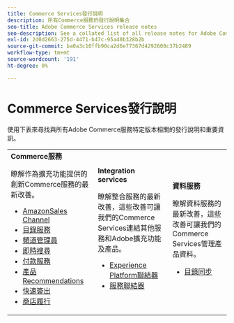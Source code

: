 ```yaml
---
title: Commerce Services發行說明
description: 所有Commerce服務的發行說明集合
seo-title: Adobe Commerce Services release notes
seo-description: See a collated list of all release notes for Adobe Commerce Services and related data and integration services.
exl-id: 2d0d2663-275d-4471-b47c-95a40b328b2b
source-git-commit: ba0a3c10ffb90ca2d6e77367d4292600c37b2489
workflow-type: tm+mt
source-wordcount: '191'
ht-degree: 0%

---
```


# Commerce Services發行說明

使用下表來尋找與所有Adobe Commerce服務特定版本相關的發行說明和重要資訊。

<table>
  <tbody>
    <tr>
      <td><strong>Commerce服務</strong>
        <p>瞭解作為擴充功能提供的創新Commerce服務的最新改善。</p>
          <ul>
            <li><a href="https://experienceleague.adobe.com/docs/commerce-channels/amazon/release-notes.html">AmazonSales Channel</a></li>
            <li><a href="https://experienceleague.adobe.com/docs/commerce-merchant-services/catalog-service/release-notes.html">目錄服務</a></li>
            <li><a href="https://experienceleague.adobe.com/docs/commerce-channels/channel-manager/release-notes.html">頻道管理員</a></li>
            <li><a href="https://experienceleague.adobe.com/docs/commerce-merchant-services/live-search/release-notes.html">即時搜尋</a></li>
            <li><a href="https://experienceleague.adobe.com/docs/commerce-merchant-services/payment-services/release-notes.html">付款服務</a></li>
            <li><a href="https://experienceleague.adobe.com/docs/commerce-merchant-services/product-recommendations/release-notes.html">產品Recommendations</a></li>
            <li><a href="https://experienceleague.adobe.com/docs/commerce-merchant-services/quick-checkout/release-notes.html">快速簽出</a></li>
            <li><a href="https://experienceleague.adobe.com/docs/commerce-merchant-services/store-fulfillment/release-notes.html">商店履行</a></li>
          </ul>
        </td>
      <td><strong>Integration services</strong>
        <p>瞭解整合服務的最新改善，這些改善可讓我們的Commerce Services連結其他服務和Adobe擴充功能及產品。</p>
          <ul>
            <li><a href="https://experienceleague.adobe.com/docs/commerce-merchant-services/experience-platform-connector/release-notes.html">Experience Platform聯結器</a></li>
            <li><a href="https://experienceleague.adobe.com/docs/commerce-merchant-services/user-guides/saas.html">服務聯結器</a></li>
          </ul>
      </td>
      <td><strong>資料服務</strong>
        <p>瞭解資料服務的最新改善，這些改善可讓我們的Commerce Services管理產品資料。</p>
          <ul>
            <li><a href="https://experienceleague.adobe.com/docs/commerce-merchant-services/user-guides/data-services/catalog-sync.html">目錄同步</a></li>
          </ul>
      </td>
    </tr>
  </tbody>
</table>
